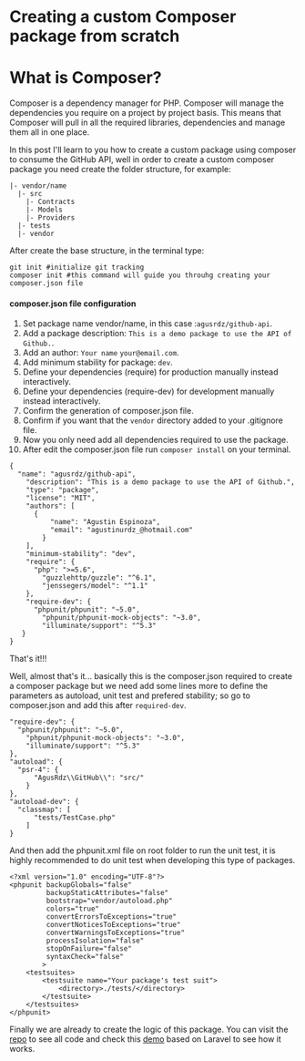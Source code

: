 Creating a custom Composer package from scratch
==================================

# What is Composer?

Composer is a dependency manager for PHP. Composer will manage the 
dependencies you require on a project by project basis. This means that Composer will pull in all the required libraries, dependencies and manage them all in one place.

In this post I'll learn to you how to create a custom package using composer to consume the GitHub API, well in order to create a custom composer package you need create the folder structure, for example:

```
|- vendor/name
  |- src
    |- Contracts
    |- Models
    |- Providers
  |- tests
  |- vendor
```

After create the base structure, in the terminal type:

```
git init #initialize git tracking
composer init #this command will guide you throuhg creating your composer.json file
```

#### composer.json file configuration

1. Set package name vendor/name, in this case :`agusrdz/github-api`.
2. Add a package description: `This is a demo package to use the API of Github.`.
3. Add an author: `Your name` `your@email.com`.
4. Add minimum stability for package: `dev`.
5. Define your dependencies (require) for production manually instead interactively.
6. Define your dependencies (require-dev) for development manually instead interactively.
7. Confirm the generation of composer.json file.
8. Confirm if you want that the `vendor` directory added to your .gitignore file.
9. Now you only need add all dependencies required to use the package.
10. After edit the composer.json file run `composer install` on your terminal.

```
{
  "name": "agusrdz/github-api",
    "description": "This is a demo package to use the API of Github.",
    "type": "package",
    "license": "MIT",
    "authors": [
      {
          "name": "Agustin Espinoza",
          "email": "agustinurdz_@hotmail.com"
        }
    ],
    "minimum-stability": "dev",
    "require": {
      "php": ">=5.6",
        "guzzlehttp/guzzle": "^6.1",
        "jenssegers/model": "^1.1"
    },
    "require-dev": {
      "phpunit/phpunit": "~5.0",
        "phpunit/phpunit-mock-objects": "~3.0",
        "illuminate/support": "^5.3"
   }
}
```

That's it!!!

Well, almost that's it... basically this is the composer.json required to create a composer package but we need add some lines more to define the parameters as autoload, unit test and prefered stability; so go to composer.json and add this after `required-dev`.

```
"require-dev": {
  "phpunit/phpunit": "~5.0",
    "phpunit/phpunit-mock-objects": "~3.0",
    "illuminate/support": "^5.3"
},
"autoload": {
  "psr-4": {
      "AgusRdz\\GitHub\\": "src/"
    }
},
"autoload-dev": {
  "classmap": [
      "tests/TestCase.php"
    ]
}
```

And then add the phpunit.xml file on root folder to run the unit test, it is highly recommended to do unit test when developing this type of packages.

```
<?xml version="1.0" encoding="UTF-8"?>
<phpunit backupGlobals="false"
         backupStaticAttributes="false"
         bootstrap="vendor/autoload.php"
         colors="true"
         convertErrorsToExceptions="true"
         convertNoticesToExceptions="true"
         convertWarningsToExceptions="true"
         processIsolation="false"
         stopOnFailure="false"
         syntaxCheck="false"
        >
    <testsuites>
        <testsuite name="Your package's test suit">
            <directory>./tests/</directory>
        </testsuite>
    </testsuites>
</phpunit>
```

Finally we are already to create the logic of this package.
You can visit the [repo](https://github.com/AgusRdz/agusrdz-github-api) to see all code and check this [demo](https://github.com/AgusRdz/github-api-demo) based on Laravel to see how it works.